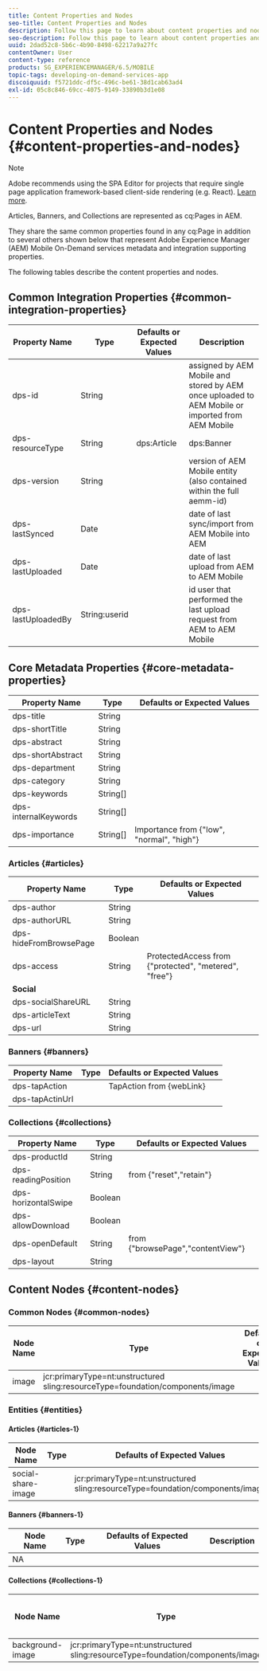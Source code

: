 ```yaml
---
title: Content Properties and Nodes
seo-title: Content Properties and Nodes
description: Follow this page to learn about content properties and nodes.
seo-description: Follow this page to learn about content properties and nodes.
uuid: 2dad52c8-5b6c-4b90-8498-62217a9a27fc
contentOwner: User
content-type: reference
products: SG_EXPERIENCEMANAGER/6.5/MOBILE
topic-tags: developing-on-demand-services-app
discoiquuid: f5721ddc-df5c-496c-be61-38d1cab63ad4
exl-id: 05c8c846-69cc-4075-9149-33890b3d1e08
---
```

# Content Properties and Nodes {#content-properties-and-nodes}

>[!NOTE]
>
>Adobe recommends using the SPA Editor for projects that require single page application framework-based client-side rendering (e.g. React). [Learn more](/help/sites-developing/spa-overview.md).

Articles, Banners, and Collections are represented as cq:Pages in AEM.

They share the same common properties found in any cq:Page in addition to several others shown below that represent Adobe Experience Manager (AEM) Mobile On-Demand services metadata and integration supporting properties.

The following tables describe the content properties and nodes.

## Common Integration Properties {#common-integration-properties}

| **Property Name** |**Type** |**Defaults or Expected Values** |**Description** |
|---|---|---|---|
| dps-id |String |  |assigned by AEM Mobile and stored by AEM once uploaded to AEM Mobile or imported from AEM Mobile |
| dps-resourceType |String |dps:Article | dps:Banner | dps:Collection |entity type property |
| dps-version |String |  |version of AEM Mobile entity (also contained within the full aemm-id) |
| dps-lastSynced |Date |  |date of last sync/import from AEM Mobile into AEM |
| dps-lastUploaded |Date |  |date of last upload from AEM to AEM Mobile |
| dps-lastUploadedBy |String:userid |  |id user that performed the last upload request from AEM to AEM Mobile |

## Core Metadata Properties {#core-metadata-properties}

|Property Name|Type|Defaults or Expected Values|
|--- |--- |--- |
|dps-title|String||
|dps-shortTitle|String||
|dps-abstract|String||
|dps-shortAbstract|String||
|dps-department|String||
|dps-category|String||
|dps-keywords|String[]||
|dps-internalKeywords|String[]||
|dps-importance|String[]|Importance from {"low", "normal", "high"}|

### Articles {#articles}

| **Property Name** |**Type** |**Defaults or Expected Values** |
|---|---|---|
| dps-author |String |  |
| dps-authorURL |String |  |
| dps-hideFromBrowsePage |Boolean |  |
| dps-access |String |ProtectedAccess from {"protected", "metered", "free"} |
| **Social** |  |  |
| dps-socialShareURL |String |  |
| dps-articleText |String |  |
| dps-url |String |  |

### Banners {#banners}

| **Property Name** |**Type** |**Defaults or Expected Values** |
|---|---|---|
| dps-tapAction |  |TapAction from {webLink} |
| dps-tapActinUrl |  |  |

### Collections {#collections}

|Property Name|Type|Defaults or Expected Values|
|--- |--- |--- |
|dps-productId|String||
|dps-readingPosition|String|from {"reset","retain"}|
|dps-horizontalSwipe|Boolean||
|dps-allowDownload|Boolean||
|dps-openDefault|String|from {"browsePage","contentView"}|
|dps-layout|String||

## Content Nodes {#content-nodes}

### Common Nodes {#common-nodes}

|Node Name|Type|Defaults or Expected Values|Description|
|--- |--- |--- |--- |
|image|jcr:primaryType=nt:unstructured <br> sling:resourceType=foundation/components/image|||

### Entities {#entities}

#### Articles {#articles-1}

|Node Name|Type|Defaults of Expected Values|Description|
|--- |--- |--- |--- |
|social-share-image||jcr:primaryType=nt:unstructured <br> sling:resourceType=foundation/components/image||

#### Banners {#banners-1}

| Node Name |Type |Defaults of Expected Values |Description |
|---|---|---|---|
|  NA |  |  |  |

#### Collections {#collections-1}

|Node Name|Type|Defaults of Expected Values|Description|
|--- |--- |--- |--- |
|background-image|jcr:primaryType=nt:unstructured <br> sling:resourceType=foundation/components/image|||

